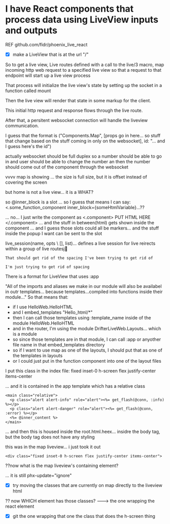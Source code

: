 # I have React components that process data using LiveView inputs and outputs

REF github.com/fidr/phoenix_live_react

* [x] make a LiveView that is at the url "/"


So to get a live view, Live routes defined with a call to the live/3 macro, map incoming http web request to a specified live view so that a request to that endpoint will start up a live view process

That process will initialize the live view's state by setting up the socket in a function called mount

Then the live view will render that state in some markup for the client.

This initial http request and response flows through the live route.

After that, a persitent websocket connection will handle the liveview communication.

I guess that the format is ("Components.Map", [props go in here... so stuff that change based on the stuff coming in only on the websocket], id: "... and I guess here's the id")

actually websocket should be full duplex so a number should be able to go in and user should be able to change the number an then the number should come out of the component through the websocket

vvvv map is showing
... the size is full size, but it is offset instead of covering the screen

but home is not a live view... it is a WHAT?



so @inner_block is a slot
... so I guess that means I can say:
<.some_function_component inner_block={someHtmlVariable}...??

... no... I just write the component as <.component> PUT HTML HERE </.component> ... and the stuff in between(html) gets shown inside the component
... and I guess those slots could all be markers... and the stuff inside the popup I want can be sent to the slot


live_session(name, opts \\ [], list)... defines a live session for live reirects within a group of live routesj


    That should get rid of the spacing I've been trying to get rid of

    I'm just trying to get rid of spacing

There is a format for LiveView that uses :app

"All of the imports and aliases we make in our module will also be availabel in outr templates... because templates...compiled into functions inside their module..."  So that means that:
 - if I use HelloWeb.HelloHTML
 - and I embed_templates "Hello_html/\*"
 - then I can call those templates using :template_name inside of the module HelloWeb.HelloHTML
 - and in the router, I'm using the module DrifterLiveWeb.Layouts... which is a module
 - so since those templates are in that module, I can call :app or anyother file name in that embed_templates directory
 - so if I want to use map as one of the layouts, I should put that as one of the templates in layouts
 - or I could just put in the function component into one of the layout files

I put this class in the index file:
fixed inset-0 h-screen flex justify-center items-center

... and it is contained in the app template which has a relative class
```
<main class="relative">
  <p class="alert alert-info" role="alert"><%= get_flash(@conn, :info) %></p>
  <p class="alert alert-danger" role="alert"><%= get_flash(@conn, :error) %></p>
  <%= @inner_content %>
</main>
```


... and then this is housed inside the root.html.heex... insidre the body tag, but the body tag does not have any styling

this was in the map liveview... i just took it out

    <div class="fixed inset-0 h-screen flex justify-center items-center">

??now what is the map liveview's containing element?

... it is still phx-update="ignore"

* [x] try moving the classes that are currently on map directly to the liveview html

?? now WHICH element has those classes?
---> the one wrapping the react element
* [x] git the one wrapping that one the class that does the h-screen thing
